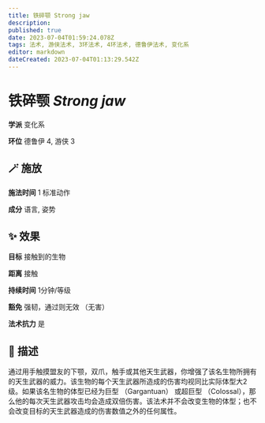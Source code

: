 ```yaml
---
title: 铁碎颚 Strong jaw
description: 
published: true
date: 2023-07-04T01:59:24.078Z
tags: 法术, 游侠法术, 3环法术, 4环法术, 德鲁伊法术, 变化系
editor: markdown
dateCreated: 2023-07-04T01:13:29.542Z
---
```


# **铁碎颚** *Strong jaw*

**学派** 变化系 

**环位** 德鲁伊 4, 游侠 3

## 🪄 施放

**施法时间** 1 标准动作

**成分** 语言, 姿势

## ✨ 效果 

**目标** 接触到的生物 

**距离** 接触  

**持续时间** 1分钟/等级 

**豁免** 强韧，通过则无效 （无害）

**法术抗力** 是

## 📖 描述

通过用手触摸盟友的下颚，双爪，触手或其他天生武器，你增强了该名生物所拥有的天生武器的威力。该生物的每个天生武器所造成的伤害均视同比实际体型大2级。如果该名生物的体型已经为巨型 （Gargantuan） 或超巨型 （Colossal），那么他的每次天生武器攻击均会造成双倍伤害。该法术并不会改变生物的体型；也不会改变目标的天生武器造成的伤害数值之外的任何属性。
    